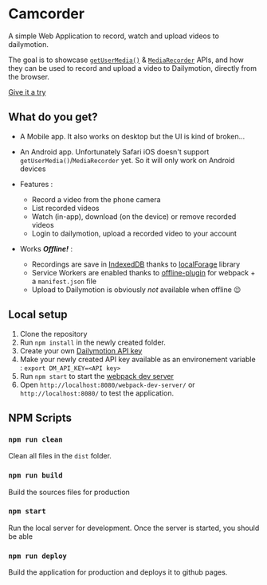# Camcorder

A simple Web Application to record, watch and upload videos to dailymotion.

The goal is to showcase [`getUserMedia()`][2] & [`MediaRecorder`][3] APIs, and how they can be used to record and upload a video to Dailymotion, directly from the browser.

[Give it a try][1]

## What do you get?

 - A Mobile app. It also works on desktop but the UI is kind of broken...
 - An Android app. Unfortunately Safari iOS doesn't support `getUserMedia()`/`MediaRecorder` yet. So it will only work on Android devices
 - Features :
   - Record a video from the phone camera
   - List recorded videos
   - Watch (in-app), download (on the device) or remove recorded videos
   - Login to dailymotion, upload a recorded video to your account

 - Works _**Offline!**_ :
   - Recordings are save in [IndexedDB][4] thanks to [localForage][5] library
   - Service Workers are enabled thanks to [offline-plugin][6] for webpack + a `manifest.json` file
   - Upload to Dailymotion is obviously *not* available when offline 😉


## Local setup

1. Clone the repository
2. Run `npm install` in the newly created folder.
3. Create your own [Dailymotion API key][7]
4. Make your newly created API key available as an environement variable : `export DM_API_KEY=<API key>`
3. Run `npm start` to start the [webpack dev server][8]
4. Open `http://localhost:8080/webpack-dev-server/` or `http://localhost:8080/` to test the application.

## NPM Scripts

### `npm run clean`

Clean all files in the `dist` folder.

### `npm run build`

Build the sources files for production

### `npm start`

Run the local server for development. Once the server is started, you should be able

### `npm run deploy`

Build the application for production and deploys it to github pages.

[1]: https://dailymotion.github.io/camcorder
[2]: https://w3c.github.io/mediacapture-main/getusermedia.html#dom-mediadevices-getusermedia "[W3C] getUserMedia()"
[3]: https://developers.google.com/web/updates/2016/01/mediarecorder "Record Audio and Video with MediaRecorder"
[4]: https://developer.mozilla.org/en-US/docs/Web/API/IndexedDB_API "[MDN] IndexedDB API"
[5]: https://localforage.github.io/localForage/ "localForage"
[6]: https://github.com/NekR/offline-plugin "offline-plugin"
[7]: https://www.dailymotion.com/settings/developer "Dailymotion - Manage your API Keys"
[8]: https://webpack.github.io/docs/webpack-dev-server.html "webpack dev server"